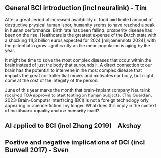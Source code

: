 ## General BCI introduction (incl neuralink) - Tim
After a great period of increased availability of food and limited amount of destructive physical human labor, humanity seems to have reached a peak in human performance. Birth rate has been falling, prosperity disease has been on the rise. Healthcare is the greatest expense of the Dutch state with a shocking 111,3 billion euros expected for 2024 [miljoenennota 2024], with the potential to grow significantly as the mean population is aging by the year.

It might be time to solve the most complex diseases that occur within the brain instead of just the body that surrounds it. A direct connection to our brain has the potential to intervene in the most complex disease that impacts the great controller that moves and motivates our body, but might come at the cost of the integrity of the person.

June of this year marks the month that brain-implant company Neuralink received FDA approval to start testing on human subjects. (The Guardian, 2023) Brain-Computer Interfacing (BCI) is not a foreign technology only appearing in science-fiction any longer. What does this imply in the context of healthcare, equality and our humanity itself?

## AI applied to BCI (incl Zhang 2019) - Akshay

## Postive and negative implications of BCI (incl Burwell 2017) - Sven
